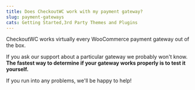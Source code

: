 ```yaml
---
title: Does CheckoutWC work with my payment gateway?
slug: payment-gateways
cats: Getting Started,3rd Party Themes and Plugins
---
```



  <p>
    CheckoutWC works virtually every WooCommerce payment gateway out of the box.&nbsp;
  </p>
  <p>
    If you ask our support about a particular gateway we probably won't know. <strong>The fastest way to determine if your gateway works properly is to test it yourself.</strong>
  </p>
  <p>
    If you run into any problems, we'll be happy to help!
  </p>
